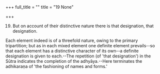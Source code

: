 +++
full_title = ""
title = "19 None"

+++


19. But on account of their distinctive nature there is that designation, that designation.

Each element indeed is of a threefold nature, owing to the primary tripartition; but as in each mixed element one definite element prevails--so that each element has a distinctive character of its own--a definite designation is given to each.--The repetition (of 'that designation') in the Sūtra indicates the completion of the adhyāya.--Here terminates the adhikaraṇa of 'the fashioning of names and forms.'

